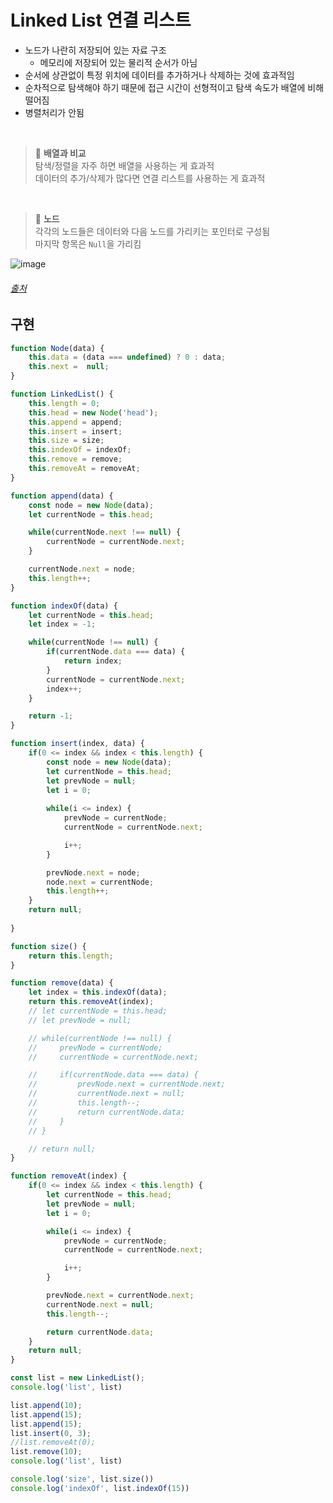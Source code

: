 # Linked List 연결 리스트
- 노드가 나란히 저장되어 있는 자료 구조
  - 메모리에 저장되어 있는 물리적 순서가 아님
- 순서에 상관없이 특정 위치에 데이터를 추가하거나 삭제하는 것에 효과적임
- 순차적으로 탐색해야 하기 때문에 접근 시간이 선형적이고 탐색 속도가 배열에 비해 떨어짐
- 병렬처리가 안됨

<br />

> 📌 **배열과 비교**    
> 탐색/정렬을 자주 하면 배열을 사용하는 게 효과적     
> 데이터의 추가/삭제가 많다면 연결 리스트를 사용하는 게 효과적
 
 <br />
 
 >  📌 **노드**    
 >  각각의 노드들은 데이터와 다음 노드를 가리키는 포인터로 구성됨    
 >  마지막 항목은 `Null`을 가리킴

![image](https://user-images.githubusercontent.com/44824456/159213555-e2948a39-b606-42c1-9e90-6412381eddf9.png)
###### [출처](https://siddharthschandran44.medium.com/linked-list-reordering-9613dd4d7a1f)


## 구현
```javascript
function Node(data) {
    this.data = (data === undefined) ? 0 : data;
    this.next =  null;
}

function LinkedList() {
    this.length = 0;
    this.head = new Node('head');
    this.append = append;
    this.insert = insert;
    this.size = size;
    this.indexOf = indexOf;
    this.remove = remove;
    this.removeAt = removeAt;
}

function append(data) {
    const node = new Node(data);
    let currentNode = this.head;

    while(currentNode.next !== null) {
        currentNode = currentNode.next;
    }

    currentNode.next = node;
    this.length++;
}

function indexOf(data) {
    let currentNode = this.head;
    let index = -1;

    while(currentNode !== null) {
        if(currentNode.data === data) {
            return index;
        }
        currentNode = currentNode.next;
        index++;
    }

    return -1;
}

function insert(index, data) {
    if(0 <= index && index < this.length) {
        const node = new Node(data);
        let currentNode = this.head;
        let prevNode = null;
        let i = 0;
    
        while(i <= index) {
            prevNode = currentNode;
            currentNode = currentNode.next;

            i++;
        }

        prevNode.next = node;
        node.next = currentNode;
        this.length++;
    }
    return null;
    
}

function size() {
    return this.length;
}

function remove(data) {
    let index = this.indexOf(data);
    return this.removeAt(index);
    // let currentNode = this.head;
    // let prevNode = null;

    // while(currentNode !== null) {
    //     prevNode = currentNode;
    //     currentNode = currentNode.next;

    //     if(currentNode.data === data) {
    //         prevNode.next = currentNode.next;
    //         currentNode.next = null;
    //         this.length--;
    //         return currentNode.data;
    //     }
    // }

    // return null;
}

function removeAt(index) {
    if(0 <= index && index < this.length) {
        let currentNode = this.head;
        let prevNode = null;
        let i = 0;

        while(i <= index) {
            prevNode = currentNode;
            currentNode = currentNode.next;

            i++;
        }

        prevNode.next = currentNode.next;
        currentNode.next = null;
        this.length--;

        return currentNode.data;
    }
    return null;
}

const list = new LinkedList();
console.log('list', list)

list.append(10);
list.append(15);
list.append(15);
list.insert(0, 3);
//list.removeAt(0);
list.remove(10);
console.log('list', list)

console.log('size', list.size())
console.log('indexOf', list.indexOf(15))

```
